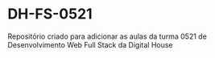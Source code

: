 # DH-FS-0521
Repositório criado para adicionar as aulas da turma 0521 de Desenvolvimento Web Full Stack da Digital House 

